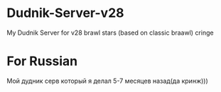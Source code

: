 # Dudnik-Server-v28
My Dudnik Server for v28 brawl stars (based on classic braawl) cringe

# For Russian
Мой дудник серв который я делал 5-7 месяцев назад(да кринж)))

